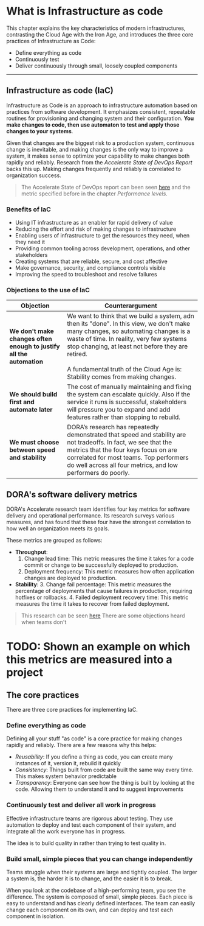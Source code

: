 # What is Infrastructure as code

This chapter explains the key characteristics of modern infrastructures, contrasting the Cloud Age with the Iron Age, and introduces the three core practices of Infrastructure as Code:

- Define everything as code
- Continuously test
- Deliver continuously through small, loosely coupled components

---

## Infrastructure as code (IaC)

Infrastructure as Code is an approach to infrastructure automation based on practices from software development. It emphasizes consistent, repeatable routines for provisioning and changing system and their configuration. __You make changes to code, then use automaton to test and apply those changes to your systems__.

Given that changes are the biggest risk to a production system, continuous change is inevitable, and making changes is the only way to improve a system, it makes sense to optimize your capability to make changes both rapidly and reliably. Research from the _Accelerate State of DevOps Report_ backs this up. Making changes frequently and reliably is correlated to organization success.

> The Accelerate State of DevOps report can been seen [here](https://dora.dev/research/2024/dora-report/2024-dora-accelerate-state-of-devops-report.pdf) and the metric specified before in the chapter _Performance levels_.

### Benefits of IaC

- Using IT infrastructure as an enabler for rapid delivery of value
- Reducing the effort and risk of making changes to infrastructure
- Enabling users of infrastructure to get the resources they need, when they need it
- Providing common tooling across development, operations, and other stakeholders
- Creating systems that are reliable, secure, and cost affective
- Make governance, security, and compliance controls visible
- Improving the speed to troubleshoot and resolve failures

### Objections to the use of IaC

| Objection | Counterargument |
|---|---|
| __We don't make changes often enough to justify all the automation__ | We want to think that we build a system, adn then its "done". In this view, we don't make many changes, so automating changes is a waste of time. In reality, very few systems stop changing, at least not before they are retired. <br><br>A fundamental truth of the Cloud Age is: Stability comes from making changes.|
| __We should build first and automate later__ | The cost of manually maintaining and fixing the system can escalate quickly. Also if the service it runs is successful, stakeholders will pressure you to expand and add features rather than stopping to rebuild. |
| __We must choose between speed and stability__ | DORA’s research has repeatedly demonstrated that speed and stability are not tradeoffs. In fact, we see that the metrics that the four keys focus on are correlated for most teams. Top performers do well across all four metrics, and low performers do poorly. |

## DORA's software delivery metrics

DORA's Accelerate research team identifies four key metrics for software delivery and operational performance. Its research surveys various measures, and has found that these four have the strongest correlation to how well an organization meets its goals.

These metrics are grouped as follows:
- __Throughput__:
    1. Change lead time: This metric measures the time it takes for a code commit or change to be successfully deployed to production.
    2. Deployment frequency: This metric measures how often application changes are deployed to production.
- __Stability__:
    3. Change fail percentage: This metric measures the percentage of deployments that cause failures in production, requiring hotfixes or rollbacks.
    4. Failed deployment recovery time: This metric measures the time it takes to recover from failed deployment.

> This research can be seen [here](https://dora.dev/guides/dora-metrics-four-keys/)
There are some objections  heard when teams don't

# TODO: Shown an example on which this metrics are measured into a project

## The core practices

There are three core practices for implementing IaC.

### Define everything as code

Defining all your stuff "as code" is a core practice for making changes rapidly and reliably. There are a few reasons why this helps:
- _Reusability_: If you define a thing as code, you can create many instances of it, version it, rebuild it quickly
- _Consistency_: Things built from code are built the same way every time. This makes system behavior predictable
- _Transparency_: Everyone can see how the thing is built by looking at the code. Allowing them to understand it and to suggest improvements

### Continuously test and deliver all work in progress

Effective infrastructure teams are rigorous about testing. They use automation to deploy and test each component of their system, and integrate all the work everyone has in progress.

The idea is to build quality in rather than trying to test quality in.

### Build small, simple pieces that you can change independently 

Teams struggle when their systems are large and tightly coupled. The larger a system is, the harder it is to change, and the easier it is to break.

When you look at the codebase of a high-performing team, you see the difference. The system is composed of small, simple pieces. Each piece is easy to understand and has clearly defined interfaces. The team can easily change each component on its own, and can deploy and test each component in isolation.

